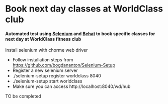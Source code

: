 # Book next day classes at WorldClass club

#### Automated test using [Selenium](http://www.seleniumhq.org/) and [Behat](https://github.com/Behat/Behat) to book specific classes for next day at WorldClass fitness club

Install selenium with chorme web driver

* Follow installation steps from https://github.com/bogdananton/Selenium-Setup
* Register a new selenium server
* ./selenium-setup register worldclass 8040
* ./selenium-setup start worldclass
* Make sure you can access http://localhost:8040/wd/hub

TO be completed